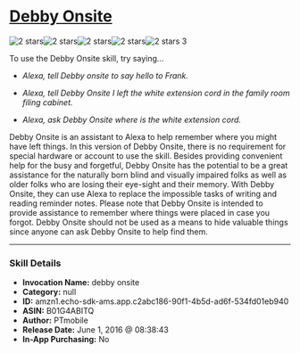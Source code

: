 # [Debby Onsite](http://alexa.amazon.com/#skills/amzn1.echo-sdk-ams.app.c2abc186-90f1-4b5d-ad6f-534fd01eb940)
![2 stars](../../images/ic_star_black_18dp_1x.png)![2 stars](../../images/ic_star_black_18dp_1x.png)![2 stars](../../images/ic_star_border_black_18dp_1x.png)![2 stars](../../images/ic_star_border_black_18dp_1x.png)![2 stars](../../images/ic_star_border_black_18dp_1x.png) 3

To use the Debby Onsite skill, try saying...

* *Alexa, tell Debby onsite to say hello to Frank.*

* *Alexa, tell Debby Onsite I left the white extension cord in the family room filing cabinet.*

* *Alexa, ask Debby Onsite where is the white extension cord.*

Debby Onsite is an assistant to Alexa to help remember where you might have left things. In this version of Debby Onsite, there is no requirement for special hardware or account to use the skill. Besides providing convenient help for the busy and forgetful, Debby Onsite has the potential to be a great assistance for the naturally born blind and visually impaired folks as well as older folks who are losing their eye-sight and their memory. With Debby Onsite, they can use Alexa to replace the impossible tasks of writing and reading reminder notes. Please note that Debby Onsite is intended to provide assistance to remember where things were placed in case you forgot. Debby Onsite should not be used as a means to hide valuable things since anyone can ask Debby Onsite to help find them.

***

### Skill Details

* **Invocation Name:** debby onsite
* **Category:** null
* **ID:** amzn1.echo-sdk-ams.app.c2abc186-90f1-4b5d-ad6f-534fd01eb940
* **ASIN:** B01G4ABITQ
* **Author:** PTmobile
* **Release Date:** June 1, 2016 @ 08:38:43
* **In-App Purchasing:** No
